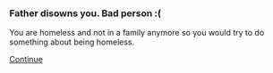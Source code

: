 ### Father disowns you. Bad person :(

You are homeless and not in a family anymore so you would try to do something about being homeless.

[Continue](sad-life.md)
